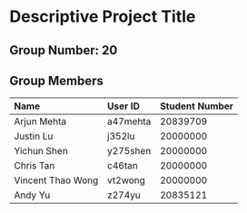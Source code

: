 # Descriptive Project Title

## Group Number: 20

## Group Members
|Name | User ID | Student Number |
|:------|:---------|:--------------|
|Arjun Mehta|a47mehta|20839709|
|Justin Lu|j352lu|20000000|
|Yichun Shen|y275shen|20000000|
|Chris Tan|c46tan|20000000|
|Vincent Thao Wong|vt2wong|20000000|
|Andy Yu|z274yu|20835121|

